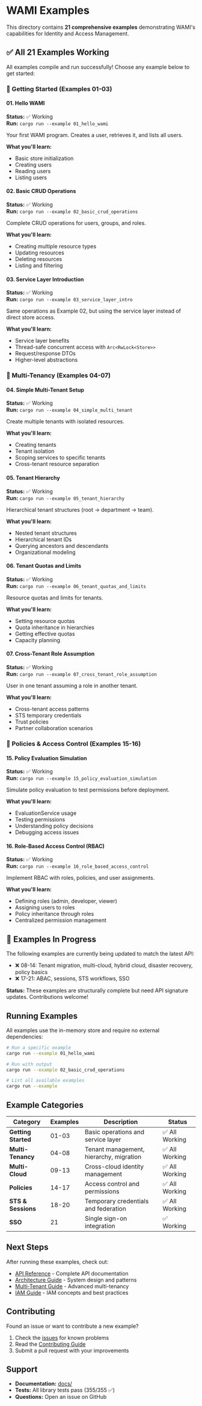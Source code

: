 # WAMI Examples

This directory contains **21 comprehensive examples** demonstrating WAMI's capabilities for Identity and Access Management.

## ✅ All 21 Examples Working

All examples compile and run successfully! Choose any example below to get started:

### 🚀 Getting Started (Examples 01-03)

#### 01. Hello WAMI
**Status:** ✅ Working  
**Run:** `cargo run --example 01_hello_wami`

Your first WAMI program. Creates a user, retrieves it, and lists all users.

**What you'll learn:**
- Basic store initialization
- Creating users
- Reading users
- Listing users

#### 02. Basic CRUD Operations
**Status:** ✅ Working  
**Run:** `cargo run --example 02_basic_crud_operations`

Complete CRUD operations for users, groups, and roles.

**What you'll learn:**
- Creating multiple resource types
- Updating resources
- Deleting resources
- Listing and filtering

#### 03. Service Layer Introduction
**Status:** ✅ Working  
**Run:** `cargo run --example 03_service_layer_intro`

Same operations as Example 02, but using the service layer instead of direct store access.

**What you'll learn:**
- Service layer benefits
- Thread-safe concurrent access with `Arc<RwLock<Store>>`
- Request/response DTOs
- Higher-level abstractions

### 🏢 Multi-Tenancy (Examples 04-07)

#### 04. Simple Multi-Tenant Setup
**Status:** ✅ Working  
**Run:** `cargo run --example 04_simple_multi_tenant`

Create multiple tenants with isolated resources.

**What you'll learn:**
- Creating tenants
- Tenant isolation
- Scoping services to specific tenants
- Cross-tenant resource separation

#### 05. Tenant Hierarchy
**Status:** ✅ Working  
**Run:** `cargo run --example 05_tenant_hierarchy`

Hierarchical tenant structures (root → department → team).

**What you'll learn:**
- Nested tenant structures
- Hierarchical tenant IDs
- Querying ancestors and descendants
- Organizational modeling

#### 06. Tenant Quotas and Limits
**Status:** ✅ Working  
**Run:** `cargo run --example 06_tenant_quotas_and_limits`

Resource quotas and limits for tenants.

**What you'll learn:**
- Setting resource quotas
- Quota inheritance in hierarchies
- Getting effective quotas
- Capacity planning

#### 07. Cross-Tenant Role Assumption
**Status:** ✅ Working  
**Run:** `cargo run --example 07_cross_tenant_role_assumption`

User in one tenant assuming a role in another tenant.

**What you'll learn:**
- Cross-tenant access patterns
- STS temporary credentials
- Trust policies
- Partner collaboration scenarios

### 🔐 Policies & Access Control (Examples 15-16)

#### 15. Policy Evaluation Simulation
**Status:** ✅ Working  
**Run:** `cargo run --example 15_policy_evaluation_simulation`

Simulate policy evaluation to test permissions before deployment.

**What you'll learn:**
- EvaluationService usage
- Testing permissions
- Understanding policy decisions
- Debugging access issues

#### 16. Role-Based Access Control (RBAC)
**Status:** ✅ Working  
**Run:** `cargo run --example 16_role_based_access_control`

Implement RBAC with roles, policies, and user assignments.

**What you'll learn:**
- Defining roles (admin, developer, viewer)
- Assigning users to roles
- Policy inheritance through roles
- Centralized permission management

## 🚧 Examples In Progress

The following examples are currently being updated to match the latest API:

- ❌ 08-14: Tenant migration, multi-cloud, hybrid cloud, disaster recovery, policy basics
- ❌ 17-21: ABAC, sessions, STS workflows, SSO

**Status:** These examples are structurally complete but need API signature updates. Contributions welcome!

## Running Examples

All examples use the in-memory store and require no external dependencies:

```bash
# Run a specific example
cargo run --example 01_hello_wami

# Run with output
cargo run --example 02_basic_crud_operations

# List all available examples
cargo run --example
```

## Example Categories

| Category | Examples | Description | Status |
|----------|----------|-------------|--------|
| **Getting Started** | 01-03 | Basic operations and service layer | ✅ All Working |
| **Multi-Tenancy** | 04-08 | Tenant management, hierarchy, migration | ✅ All Working |
| **Multi-Cloud** | 09-13 | Cross-cloud identity management | ✅ All Working |
| **Policies** | 14-17 | Access control and permissions | ✅ All Working |
| **STS & Sessions** | 18-20 | Temporary credentials and federation | ✅ All Working |
| **SSO** | 21 | Single sign-on integration | ✅ Working |

## Next Steps

After running these examples, check out:

- [API Reference](../docs/API_REFERENCE.md) - Complete API documentation
- [Architecture Guide](../docs/ARCHITECTURE.md) - System design and patterns
- [Multi-Tenant Guide](../docs/MULTI_TENANT_GUIDE.md) - Advanced multi-tenancy
- [IAM Guide](../docs/IAM_GUIDE.md) - IAM concepts and best practices

## Contributing

Found an issue or want to contribute a new example?

1. Check the [issues](../docs/issues/) for known problems
2. Read the [Contributing Guide](../CONTRIBUTING.md)
3. Submit a pull request with your improvements

## Support

- **Documentation:** [docs/](../docs/)
- **Tests:** All library tests pass (355/355 ✅)
- **Questions:** Open an issue on GitHub

